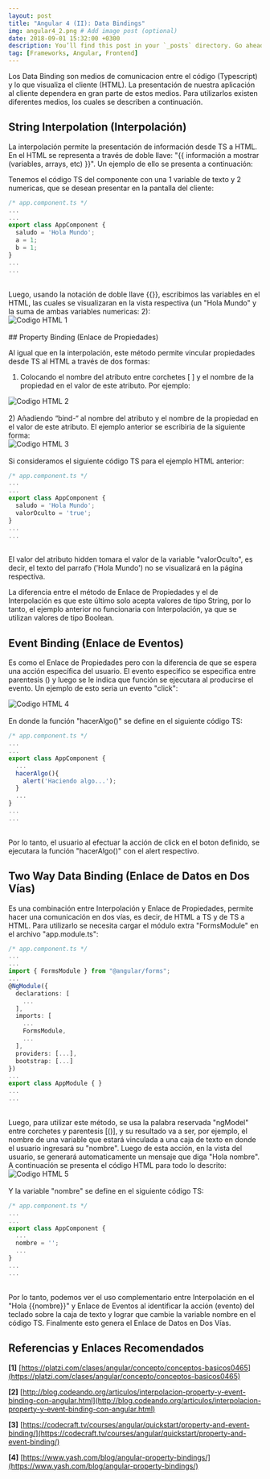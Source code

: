 ```yaml
---
layout: post
title: "Angular 4 (II): Data Bindings"
img: angular4_2.png # Add image post (optional)
date: 2018-09-01 15:32:00 +0300
description: You’ll find this post in your `_posts` directory. Go ahead and edit it and re-build the site to see your changes. # Add post description (optional)
tag: [Frameworks, Angular, Frontend]
---
```

Los Data Binding son medios de comunicacion entre el código (Typescript) y lo que visualiza el cliente (HTML). La presentación de nuestra aplicación al cliente dependera en gran parte de estos medios. Para utilizarlos existen diferentes medios, los cuales se describen a continuación.

## String Interpolation (Interpolación)

La interpolación permite la presentación de información desde TS a HTML. En el HTML se representa a través de doble llave: "&#123;&#123; información a mostrar (variables, arrays, etc) &#125;&#125;". Un ejemplo de ello se presenta a continuación:

Tenemos el código TS del componente con una 1 variable de texto y 2 numericas, que se desean presentar en la pantalla del cliente:

```typescript
/* app.component.ts */
...
...
export class AppComponent {
  saludo = 'Hola Mundo';
  a = 1;
  b = 1;
}
...
...
```
<br/>
Luego, usando la notación de doble llave &#123;&#123;&#125;&#125;, escribimos las variables en el HTML, las cuales se visualizaran en la vista respectiva (un "Hola Mundo" y la suma de ambas variables numericas: 2):

<div class="img_post_container">
<img class="img_post" src="https://imgur.com/8FGGNHa.png" alt="Codigo HTML 1">
</div>
<br/>
## Property Binding (Enlace de Propiedades)

Al igual que en la interpolación, este método permite vincular propiedades desde TS al HTML a través de dos formas:

1) Colocando el nombre del atributo entre corchetes [ ] y el nombre de la propiedad en el valor de este atributo. Por ejemplo:

<div class="img_post_container">
<img class="img_post" src="https://imgur.com/JamwOKz.png" alt="Codigo HTML 2">
</div>
<br/>
2) Añadiendo “bind-“ al nombre del atributo y el nombre de la propiedad en el valor de este atributo. El ejemplo anterior se escribiria de la siguiente forma:

<div class="img_post_container">
<img class="img_post" src="https://imgur.com/QSxiMx0.png" alt="Codigo HTML 3">
</div>
<br/>
Si consideramos el siguiente código TS para el ejemplo HTML anterior:

```typescript
/* app.component.ts */
...
...
export class AppComponent {
  saludo = 'Hola Mundo';
  valorOculto = 'true';
}
...
...
```
<br/>
El valor del atributo hidden tomara el valor de la variable "valorOculto", es decir, el texto del parrafo ('Hola Mundo') no se visualizará en la página respectiva.

La diferencia entre el método de Enlace de Propiedades y el de Interpolación es que este último solo acepta valores de tipo String, por lo tanto, el ejemplo anterior no funcionaria con Interpolación, ya que se utilizan valores de tipo Boolean.

## Event Binding (Enlace de Eventos)

Es como el Enlace de Propiedades pero con la diferencia de que se espera una acción específica del usuario. El evento especifico se especifica entre parentesis () y luego se le indica que función se ejecutara al producirse el evento. Un ejemplo de esto seria un evento "click":

<div class="img_post_container">
<img class="img_post" src="https://imgur.com/kiTOwMy.png" alt="Codigo HTML 4">
</div>
<br/>
En donde la función "hacerAlgo()" se define en el siguiente código TS:

```typescript
/* app.component.ts */
...
...
export class AppComponent {
  ...
  hacerAlgo(){
    alert('Haciendo algo...');
  }
  ...
}
...
...
```
<br/>
Por lo tanto, el usuario al efectuar la acción de click en el boton definido, se ejecutara la función "hacerAlgo()" con el alert respectivo.

## Two Way Data Binding (Enlace de Datos en Dos Vías)

Es una combinación entre Interpolación y Enlace de Propiedades, permite hacer una comunicación en dos vías, es decir,  de HTML a TS y de TS a HTML. Para utilizarlo se necesita cargar el módulo extra "FormsModule" en el archivo "app.module.ts":

```typescript
/* app.component.ts */
...
...
import { FormsModule } from "@angular/forms";
...
@NgModule({
  declarations: [
    ...
  ],
  imports: [
    ...
    FormsModule,
    ...
  ],
  providers: [...],
  bootstrap: [...]
})
...
export class AppModule { }
...
...
```
<br/>
Luego, para utilizar este método, se usa la palabra reservada "ngModel" entre corchetes y parentesis [()], y su resultado va a ser, por ejemplo, el nombre de una variable que estará vinculada a una caja de texto en donde el usuario ingresará su "nombre". Luego de esta acción, en la vista del usuario, se generará automaticamente un mensaje que diga "Hola nombre". A continuación se presenta el código HTML para todo lo descrito:

<div class="img_post_container">
<img class="img_post" src="https://imgur.com/mSEVHR6.png" alt="Codigo HTML 5">
</div>
<br/>
Y la variable "nombre" se define en el siguiente código TS:

```typescript
/* app.component.ts */
...
...
export class AppComponent {
  ...
  nombre = '';
  ...
}
...
...
```
<br/>
Por lo tanto, podemos ver el uso complementario entre Interpolación en el "Hola &#123;&#123;nombre&#125;&#125;" y Enlace de Eventos al identificar la acción (evento) del teclado sobre la caja de texto y lograr que cambie la variable nombre en el código TS. Finalmente esto genera el Enlace de Datos en Dos Vías.

## Referencias y Enlaces Recomendados

**[1]** [https://platzi.com/clases/angular/concepto/conceptos-basicos0465](https://platzi.com/clases/angular/concepto/conceptos-basicos0465)

**[2]** [http://blog.codeando.org/articulos/interpolacion-property-y-event-binding-con-angular.html](http://blog.codeando.org/articulos/interpolacion-property-y-event-binding-con-angular.html)

**[3]** [https://codecraft.tv/courses/angular/quickstart/property-and-event-binding/](https://codecraft.tv/courses/angular/quickstart/property-and-event-binding/)

**[4]** [https://www.yash.com/blog/angular-property-bindings/](https://www.yash.com/blog/angular-property-bindings/)
